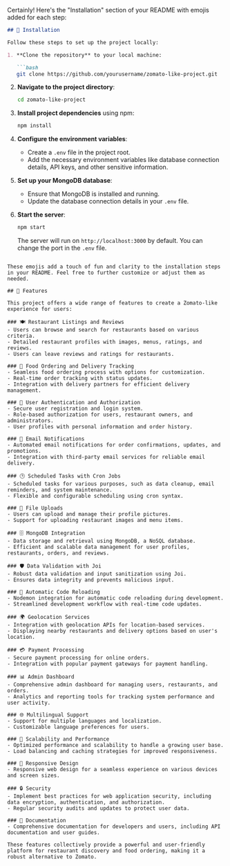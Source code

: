 Certainly! Here's the "Installation" section of your README with emojis added for each step:

```markdown
## 🚀 Installation

Follow these steps to set up the project locally:

1. **Clone the repository** to your local machine:

   ```bash
   git clone https://github.com/yourusername/zomato-like-project.git
   ```

2. **Navigate to the project directory**:

   ```bash
   cd zomato-like-project
   ```

3. **Install project dependencies** using npm:

   ```bash
   npm install
   ```

4. **Configure the environment variables**:

   - Create a `.env` file in the project root.
   - Add the necessary environment variables like database connection details, API keys, and other sensitive information.

5. **Set up your MongoDB database**:

   - Ensure that MongoDB is installed and running.
   - Update the database connection details in your `.env` file.

6. **Start the server**:

   ```bash
   npm start
   ```

   The server will run on `http://localhost:3000` by default. You can change the port in the `.env` file.
```

These emojis add a touch of fun and clarity to the installation steps in your README. Feel free to further customize or adjust them as needed.

## 🌟 Features

This project offers a wide range of features to create a Zomato-like experience for users:

### 🍽️ Restaurant Listings and Reviews
- Users can browse and search for restaurants based on various criteria.
- Detailed restaurant profiles with images, menus, ratings, and reviews.
- Users can leave reviews and ratings for restaurants.

### 🛒 Food Ordering and Delivery Tracking
- Seamless food ordering process with options for customization.
- Real-time order tracking with status updates.
- Integration with delivery partners for efficient delivery management.

### 👤 User Authentication and Authorization
- Secure user registration and login system.
- Role-based authorization for users, restaurant owners, and administrators.
- User profiles with personal information and order history.

### 📧 Email Notifications
- Automated email notifications for order confirmations, updates, and promotions.
- Integration with third-party email services for reliable email delivery.

### 🕒 Scheduled Tasks with Cron Jobs
- Scheduled tasks for various purposes, such as data cleanup, email reminders, and system maintenance.
- Flexible and configurable scheduling using cron syntax.

### 📁 File Uploads
- Users can upload and manage their profile pictures.
- Support for uploading restaurant images and menu items.

### 🗄️ MongoDB Integration
- Data storage and retrieval using MongoDB, a NoSQL database.
- Efficient and scalable data management for user profiles, restaurants, orders, and reviews.

### 🛡️ Data Validation with Joi
- Robust data validation and input sanitization using Joi.
- Ensures data integrity and prevents malicious input.

### 🔄 Automatic Code Reloading
- Nodemon integration for automatic code reloading during development.
- Streamlined development workflow with real-time code updates.

### 🌍 Geolocation Services
- Integration with geolocation APIs for location-based services.
- Displaying nearby restaurants and delivery options based on user's location.

### 💳 Payment Processing
- Secure payment processing for online orders.
- Integration with popular payment gateways for payment handling.

### 📊 Admin Dashboard
- Comprehensive admin dashboard for managing users, restaurants, and orders.
- Analytics and reporting tools for tracking system performance and user activity.

### 🌐 Multilingual Support
- Support for multiple languages and localization.
- Customizable language preferences for users.

### 🚀 Scalability and Performance
- Optimized performance and scalability to handle a growing user base.
- Load balancing and caching strategies for improved responsiveness.

### 📱 Responsive Design
- Responsive web design for a seamless experience on various devices and screen sizes.

### 🔒 Security
- Implement best practices for web application security, including data encryption, authentication, and authorization.
- Regular security audits and updates to protect user data.

### 📖 Documentation
- Comprehensive documentation for developers and users, including API documentation and user guides.

These features collectively provide a powerful and user-friendly platform for restaurant discovery and food ordering, making it a robust alternative to Zomato.
